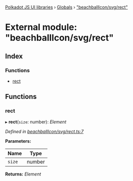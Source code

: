 [Polkadot JS UI libraries](../README.md) › [Globals](../globals.md) › ["beachballIcon/svg/rect"](_beachballicon_svg_rect_.md)

# External module: "beachballIcon/svg/rect"

## Index

### Functions

* [rect](_beachballicon_svg_rect_.md#rect)

## Functions

###  rect

▸ **rect**(`size`: number): *Element*

*Defined in [beachballIcon/svg/rect.ts:7](https://github.com/polkadot-js/ui/blob/15c6b1ce/packages/ui-shared/src/beachballIcon/svg/rect.ts#L7)*

**Parameters:**

Name | Type |
------ | ------ |
`size` | number |

**Returns:** *Element*
